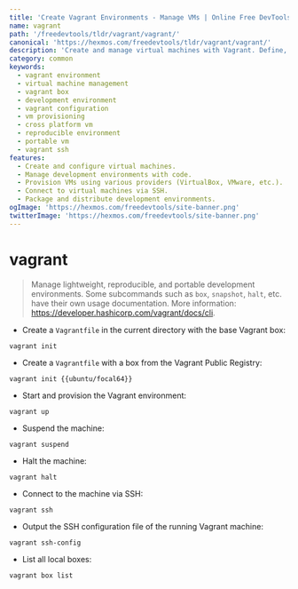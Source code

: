 ```yaml
---
title: 'Create Vagrant Environments - Manage VMs | Online Free DevTools by Hexmos'
name: vagrant
path: '/freedevtools/tldr/vagrant/vagrant/'
canonical: 'https://hexmos.com/freedevtools/tldr/vagrant/vagrant/'
description: 'Create and manage virtual machines with Vagrant. Define, configure, and reproduce development environments using code. Free online tool, no registration required.'
category: common
keywords:
  - vagrant environment
  - virtual machine management
  - vagrant box
  - development environment
  - vagrant configuration
  - vm provisioning
  - cross platform vm
  - reproducible environment
  - portable vm
  - vagrant ssh
features:
  - Create and configure virtual machines.
  - Manage development environments with code.
  - Provision VMs using various providers (VirtualBox, VMware, etc.).
  - Connect to virtual machines via SSH.
  - Package and distribute development environments.
ogImage: 'https://hexmos.com/freedevtools/site-banner.png'
twitterImage: 'https://hexmos.com/freedevtools/site-banner.png'
---
```


# vagrant

> Manage lightweight, reproducible, and portable development environments.
> Some subcommands such as `box`, `snapshot`, `halt`, etc. have their own usage documentation.
> More information: <https://developer.hashicorp.com/vagrant/docs/cli>.

- Create a `Vagrantfile` in the current directory with the base Vagrant box:

`vagrant init`

- Create a `Vagrantfile` with a box from the Vagrant Public Registry:

`vagrant init {{ubuntu/focal64}}`

- Start and provision the Vagrant environment:

`vagrant up`

- Suspend the machine:

`vagrant suspend`

- Halt the machine:

`vagrant halt`

- Connect to the machine via SSH:

`vagrant ssh`

- Output the SSH configuration file of the running Vagrant machine:

`vagrant ssh-config`

- List all local boxes:

`vagrant box list`
